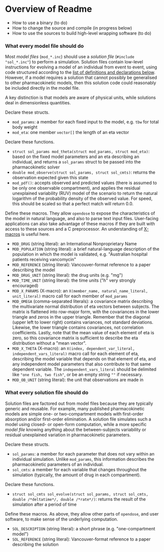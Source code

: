# Overview of Readme

- How to use a binary (to do)
- How to change the source and compile (in progress below)
- How to use the sources to build high-level wrapping software (to do)

### What every model file should do

Most *model files* (`mod_*.inc`) should use a *solution file* (`#include "sol_*.inc"`) to perform a simulation. Solution files contain low-level instructions for evolving a model of an individual from event to event, using code structured according to the [list of definitions and declarations below](#sol). However, if a model requires a solution that cannot possibly be generalised to other pharmacokinetic models, then this solution code could reasonably be included directly in the model file.

A key distinction is that models are aware of physical units, while solutions deal in dimensionless quantities.

Declare these structs.

- `mod_params`: a member for each fixed input to the model, e.g. `tbw` for total body weight
- `mod_eta`: one member `vector[]` the length of an eta vector

Declare these functions.

- `struct sol_params mod_theta(struct mod_params, struct mod_eta)`: based on the fixed model parameters and an eta describing an individual, and returns a `sol_params` struct to be passed into the pharmacokinetic solver
- `double mod_observe(struct sol_params, struct sol_cmts)`: returns the observation expected given this state
- `mod_pdf()`: accepts observed and predicted values (there is assumed to be only one observable compartment), and applies the residual unexplained variability (RUV) model of the scenario to return the natural logarithm of the probability density of the observed value. For speed, this should be scaled so that a perfect match will return 0.0.

Define these macros. They allow `opendose` to expose the characteristics of the model in natural language, and also to parse text input files. User-facing applications can also take advantage of these macros if they are built with access to these sources and a C preprocessor. An understanding of [X-macros](https://en.wikipedia.org/wiki/X_Macro) is useful here.

- `MOD_DRUG` (string literal): an International Nonproprietary Name
- `MOD_POPULATION` (string literal): a brief natural-language description of the population in which the model is validated, e.g. "Australian hospital patients receiving vancomycin"
- `MOD_REFERENCE` (string literal): Vancouver-format reference to a paper describing the model
- `MOD_DRUG_UNIT` (string literal): the drug units (e.g. "mg")
- `MOD_TIME_UNIT` (string literal): the time units ("h" very strongly encouraged)
- `MOD_X_PARAMS` (X-macro): an `X(member_name, natural_name_literal, unit_literal)` macro call for each member of `mod_params`
- `MOD_OMEGA` (comma-separated literals): a covariance matrix describing the multivariate normal distribution of eta vectors between subjects. The matrix is flattened into row-major form, with the covariances in the lower triangle and zeros in the upper triangle. Remember that the diagonal (upper left to lower right) contains variances, not standard deviations. Likewise, the lower triangle contains covariances, not correlation coefficients. Lastly, note that the mean value of each element of eta is zero, so this covariance matrix is sufficient to describe the eta distribution without a "mean vector".
- `MOD_X_THETA` (X-macro): an `X(index, dependent_var_literal, independent_vars_literal)` macro call for each element of eta, describing the model variable that depends on that element of eta, and any independent model parameters that also contribute to that same dependent variable. The `independent_vars_literal` should be delimited like `"one fish, two fish"`, or be an empty string `""` if necessary.
- `MOD_OB_UNIT` (string literal): the unit that observations are made in

### <a name="sol"></a>What every solution file should do

Solution files are factored out from model files because they are typically generic and reusable. For example, many published pharmacokinetic models are simple one- or two-compartment models with first-order absorption and/or first-order elimination. A solution file simulates such a model using closed- or open-form computation, while a more specific *model file* knowing anything about the between-subjects variability or residual unexplained variation in pharmacokinetic parameters.

Declare these structs.

- `sol_params`: a member for each parameter that does not vary within an individual simulation. Unlike `mod_params`, this information describes the pharmacokinetic parameters of an individual.
- `sol_cmts`: a member for each variable that changes throughout the simulation (typically, the amount of drug in each compartment).

Declare these functions.

- `struct sol_cmts sol_evolve(struct sol_params, struct sol_cmts, double /*deltatime*/, double /*rate*/)`: returns the result of the simulation after a period of time

Define these macros. As above, they allow other parts of `opendose`, and user software, to make sense of the underlying computation.

- `SOL_DESCRIPTION` (string literal): a short phrase (e.g. "one-compartment model")
- `SOL_REFERENCE` (string literal): Vancouver-format reference to a paper describing the solution
